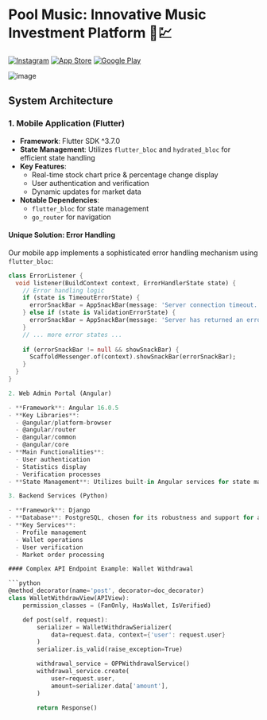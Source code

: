 # Pool Music: Innovative Music Investment Platform 🎵💹

[![Instagram](https://img.shields.io/badge/Instagram-%23E4405F.svg?style=for-the-badge&logo=Instagram&logoColor=white)](https://www.instagram.com/poolmusic.app/) 
[![App Store](https://img.shields.io/badge/App_Store-0D96F6?style=for-the-badge&logo=app-store&logoColor=white)](https://apps.apple.com/de/app/pool-music/id1589212656?l=en-GB) 
[![Google Play](https://img.shields.io/badge/Google_Play-414141?style=for-the-badge&logo=google-play&logoColor=white)](https://play.google.com/store/apps/details?id=app.poolmusic)

![image](https://github.com/user-attachments/assets/a0bc7960-b371-4b6e-a538-3c1b05af992b)



## System Architecture

### 1. Mobile Application (Flutter)

- **Framework**: Flutter SDK ^3.7.0
- **State Management**: Utilizes `flutter_bloc` and `hydrated_bloc` for efficient state handling
- **Key Features**: 
  - Real-time stock chart price & percentage change display
  - User authentication and verification
  - Dynamic updates for market data
- **Notable Dependencies**:
  - `flutter_bloc` for state management
  - `go_router` for navigation

#### Unique Solution: Error Handling

Our mobile app implements a sophisticated error handling mechanism using `flutter_bloc`:

```dart
class ErrorListener {
  void listener(BuildContext context, ErrorHandlerState state) {
    // Error handling logic
    if (state is TimeoutErrorState) {
      errorSnackBar = AppSnackBar(message: 'Server connection timeout. Please try again.');
    } else if (state is ValidationErrorState) {
      errorSnackBar = AppSnackBar(message: 'Server has returned an error. Please verify all information you have entered.');
    }
    // ... more error states ...
    
    if (errorSnackBar != null && showSnackBar) {
      ScaffoldMessenger.of(context).showSnackBar(errorSnackBar);
    }
  }
}

2. Web Admin Portal (Angular)

- **Framework**: Angular 16.0.5
- **Key Libraries**:
  - @angular/platform-browser
  - @angular/router
  - @angular/common
  - @angular/core
- **Main Functionalities**: 
  - User authentication
  - Statistics display
  - Verification processes
- **State Management**: Utilizes built-in Angular services for state management

3. Backend Services (Python)

- **Framework**: Django
- **Database**: PostgreSQL, chosen for its robustness and support for advanced features
- **Key Services**:
  - Profile management
  - Wallet operations
  - User verification
  - Market order processing

#### Complex API Endpoint Example: Wallet Withdrawal

```python
@method_decorator(name='post', decorator=doc_decorator)
class WalletWithdrawView(APIView):
    permission_classes = (FanOnly, HasWallet, IsVerified)

    def post(self, request):
        serializer = WalletWithdrawSerializer(
            data=request.data, context={'user': request.user}
        )
        serializer.is_valid(raise_exception=True)

        withdrawal_service = OPPWithdrawalService()
        withdrawal_service.create(
            user=request.user,
            amount=serializer.data['amount'],
        )

        return Response()
